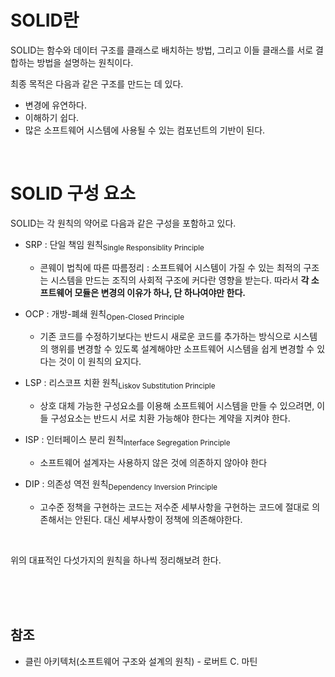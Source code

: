 # SOLID란


 SOLID는 함수와 데이터 구조를 클래스로 배치하는 방법, 그리고 이들 클래스를 서로 결합하는 방법을 설명하는 원칙이다.
 
  최종 목적은 다음과 같은 구조를 만드는 데 있다.
  
  - 변경에 유연하다.
  - 이해하기 쉽다.
  - 많은 소프트웨어 시스템에 사용될 수 있는 컴포넌트의 기반이 된다.
  
  
  
<br/>

  
  # SOLID 구성 요소
  
  
  
  SOLID는 각 원칙의 약어로 다음과 같은 구성을 포함하고 있다.
  
  
  - SRP : 단일 책임 원칙<sub>Single Responsiblity Principle</sub>
    - 콘웨이 법칙에 따른 따름정리 : 소프트웨어 시스템이 가질 수 있는 최적의 구조는 시스템을 만드는 조직의 사회적 구조에 커다란 영향을 받는다. 따라서 **각 소프트웨어 모듈은 변경의 이유가 하나, 단 하나여야만 한다.**
    
 - OCP : 개방-폐쇄 원칙<sub>Open-Closed Principle</sub>
    - 기존 코드를 수정하기보다는 반드시 새로운 코드를 추가하는 방식으로 시스템의 행위를 변경할 수 있도록 설계해야만 소프트웨어 시스템을 쉽게 변경할 수 있다는 것이 이 원칙의 요지다.

  - LSP : 리스코프 치환 원칙<sub>Liskov Substitution Principle</sub>
     - 상호 대체 가능한 구성요소를 이용해 소프트웨어 시스템을 만들 수 있으려면, 이들 구성요소는 반드시 서로 치환 가능해야 한다는 계약을 지켜야 한다.
     
  - ISP : 인터페이스 분리 원칙<sub>Interface Segregation Principle</sub>
    - 소프트웨어 설계자는 사용하지 않은 것에 의존하지 않아야 한다
  
  - DIP : 의존성 역전 원칙<sub>Dependency Inversion Principle</sub>
    - 고수준 정책을 구현하는 코드는 저수준 세부사항을 구현하는 코드에 절대로 의존해서는 안된다. 대신 세부사항이 정책에 의존해야한다.





<br/>

 위의 대표적인 다섯가지의 원칙을 하나씩 정리해보려 한다.
 
 
 
 <br/><br/><br/>
 
 참조
 ---
 - 클린 아키텍처(소프트웨어 구조와 설계의 원칙) -  로버트 C. 마틴
 
 
 